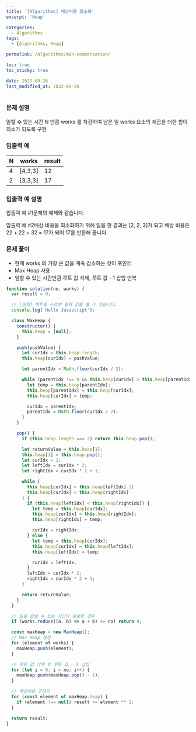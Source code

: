 ```yaml
---
title: '[Algorithms] 배상비용 최소화'
excerpt: 'Heap'

categories:
  - Algorithms
tags:
  - [Algorithms, Heap]

permalink: /Algorithms/min-compensation/

toc: true
toc_sticky: true

date: 2022-09-26
last_modified_at: 2022-09-26
---
```


### 문제 설명

일할 수 있는 시간 N 만큼 works 를 차감하여 남은 일 works 요소의 제곱을 더한 합이 최소가 되도록 구현

### 입출력 예

| N   | works   | result |
| --- | ------- | ------ |
| 4   | [4,3,3] | 12     |
| 2   | [3,3,3] | 17     |

### 입출력 예 설명

입출력 예 #1문제의 예제와 같습니다.

입출력 예 #2배상 비용을 최소화하기 위해 일을 한 결과는 [2, 2, 3]가 되고 배상 비용은 22 + 22 + 32 = 17가 되어 17를 반환해 줍니다.

### 문제 풀이

- 현재 works 의 가장 큰 값을 계속 감소하는 것이 포인트
- Max Heap 사용
- 일할 수 있는 시간만큼 루트 값 삭제, 루트 값 - 1 삽입 반복

```jsx
function solution(no, works) {
  var result = 0;

  // [실행] 버튼을 누르면 출력 값을 볼 수 있습니다.
  console.log('Hello Javascript');

  class MaxHeap {
    constructor() {
      this.heap = [null];
    }

    push(pushValue) {
      let curIdx = this.heap.length;
      this.heap[curIdx] = pushValue;

      let parentIdx = Math.floor(curIdx / 2);

      while (parentIdx !== 0 && this.heap[curIdx] > this.heap[parentIdx]) {
        let temp = this.heap[parentIdx];
        this.heap[parentIdx] = this.heap[curIdx];
        this.heap[curIdx] = temp;

        curIdx = parentIdx;
        parentIdx = Math.floor(curIdx / 2);
      }
    }

    pop() {
      if (this.heap.length === 2) return this.heap.pop();

      let returnValue = this.heap[1];
      this.heap[1] = this.heap.pop();
      let curIdx = 1;
      let leftIdx = curIdx * 2;
      let rightIdx = curIdx * 2 + 1;

      while (
        this.heap[curIdx] < this.heap[leftIdx] ||
        this.heap[curIdx] < this.heap[rightIdx]
      ) {
        if (this.heap[leftIdx] < this.heap[rightIdx]) {
          let temp = this.heap[curIdx];
          this.heap[curIdx] = this.heap[rightIdx];
          this.heap[rightIdx] = temp;

          curIdx = rightIdx;
        } else {
          let temp = this.heap[curIdx];
          this.heap[curIdx] = this.heap[leftIdx];
          this.heap[leftIdx] = temp;

          curIdx = leftIdx;
        }
        leftIdx = curIdx * 2;
        rightIdx = curIdx * 2 + 1;
      }

      return returnValue;
    }
  }

  // 일을 끝낼 수 있는 시간이 충분한 경우
  if (works.reduce((a, b) => a + b) <= no) return 0;

  const maxHeap = new MaxHeap();
  // Max Heap 생성
  for (element of works) {
    maxHeap.push(element);
  }

  // 루트 값 삭제 후 루트 값 - 1 삽입
  for (let i = 0; i < no; i++) {
    maxHeap.push(maxHeap.pop() - 1);
  }

  // 배상비용 구하기
  for (const element of maxHeap.heap) {
    if (element !== null) result += element ** 2;
  }

  return result;
}
```
